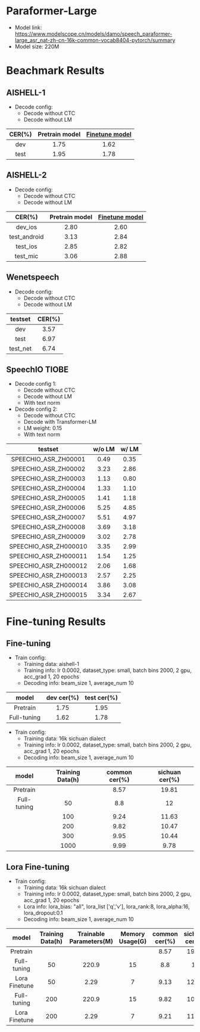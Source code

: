 # Paraformer-Large
- Model link: <https://www.modelscope.cn/models/damo/speech_paraformer-large_asr_nat-zh-cn-16k-common-vocab8404-pytorch/summary>
- Model size: 220M

# Beachmark Results

## AISHELL-1
- Decode config: 
  - Decode without CTC
  - Decode without LM

| CER(%)    | Pretrain model|[Finetune model](https://www.modelscope.cn/models/damo/speech_paraformer-large_asr_nat-zh-cn-16k-aishell1-vocab8404-pytorch/summary) |
|:---------:|:-------------:|:-------------:|
| dev       | 1.75          |1.62           |
| test      | 1.95          |1.78           |

## AISHELL-2
- Decode config: 
  - Decode without CTC
  - Decode without LM

| CER(%)       | Pretrain model|[Finetune model](https://www.modelscope.cn/models/damo/speech_paraformer-large_asr_nat-zh-cn-16k-aishell2-vocab8404-pytorch/summary)|
|:------------:|:-------------:|:------------:|
| dev_ios      | 2.80          |2.60          |
| test_android | 3.13          |2.84          |
| test_ios     | 2.85          |2.82          |
| test_mic     | 3.06          |2.88          |

## Wenetspeech
- Decode config: 
  - Decode without CTC
  - Decode without LM

| testset   | CER(%)|
|:---------:|:-----:|
| dev       | 3.57  |
| test      | 6.97  |
| test_net  | 6.74  |

## SpeechIO TIOBE
- Decode config 1:
  - Decode without CTC
  - Decode without LM
  - With text norm
- Decode config 2:
  - Decode without CTC
  - Decode with Transformer-LM
  - LM weight: 0.15
  - With text norm

| testset | w/o LM | w/ LM |
|:------------------:|:----:|:----:|
|SPEECHIO_ASR_ZH00001| 0.49 | 0.35 |
|SPEECHIO_ASR_ZH00002| 3.23 | 2.86 |
|SPEECHIO_ASR_ZH00003| 1.13 | 0.80 |
|SPEECHIO_ASR_ZH00004| 1.33 | 1.10 |
|SPEECHIO_ASR_ZH00005| 1.41 | 1.18 |
|SPEECHIO_ASR_ZH00006| 5.25 | 4.85 |
|SPEECHIO_ASR_ZH00007| 5.51 | 4.97 |
|SPEECHIO_ASR_ZH00008| 3.69 | 3.18 |
|SPEECHIO_ASR_ZH00009| 3.02 | 2.78 |
|SPEECHIO_ASR_ZH000010| 3.35 | 2.99 |
|SPEECHIO_ASR_ZH000011| 1.54 | 1.25 |
|SPEECHIO_ASR_ZH000012| 2.06 | 1.68 |
|SPEECHIO_ASR_ZH000013| 2.57 | 2.25 |
|SPEECHIO_ASR_ZH000014| 3.86 | 3.08 |
|SPEECHIO_ASR_ZH000015| 3.34 | 2.67 |


# Fine-tuning Results

## Fine-tuning
- Train config: 
  - Training data: aishell-1
  - Training info: lr 0.0002, dataset_type: small, batch bins 2000, 2 gpu, acc_grad 1, 20 epochs
  - Decoding info: beam_size 1, average_num 10

| model    | dev cer(%) | test cer(%) |
|:---------:|:-------------:|:-------------:|
| Pretrain       | 1.75          |1.95           |
| Full-tuning      | 1.62          |1.78           |

- Train config: 
  - Training data: 16k sichuan dialect
  - Training info: lr 0.0002, dataset_type: small, batch bins 2000, 2 gpu, acc_grad 1, 20 epochs
  - Decoding info: beam_size 1, average_num 10
  
  
|   model  | Training Data(h) | common cer(%) | sichuan cer(%) |
|:--------:|:-------------:|:-------:|:------------:|
| Pretrain |               |   8.57  |     19.81    |
| Full-tuning |      50      |   8.8   |      12      |
|          |      100     |   9.24  |     11.63    |
|          |      200     |   9.82  |     10.47    |
|          |      300     |   9.95  |     10.44    |
|          |     1000     |   9.99  |     9.78     |


## Lora Fine-tuning
- Train config: 
  - Training data: 16k sichuan dialect
  - Training info: lr 0.0002, dataset_type: small, batch bins 2000, 2 gpu, acc_grad 1, 20 epochs
  - Lora info: lora_bias: "all", lora_list ['q','v'], lora_rank:8, lora_alpha:16, lora_dropout:0.1
  - Decoding info: beam_size 1, average_num 10
  
| model         | Training Data(h) | Trainable Parameters(M) | Memory Usage(G) | common cer(%) | sichuan cer(%) |
|:---------------:|:------------------:|:-------------------------:|:-----------------:|:---------------:|:----------------:|
| Pretrain      |                  |                         |                 | 8.57          | 19.81          |
| Full-tuning   | 50               | 220.9                   | 15              | 8.8           | 12             |
| Lora Finetune | 50               | 2.29                    | 7               | 9.13          | 12.13          |
| Full-tuning   | 200              | 220.9                   | 15              | 9.82          | 10.47          |
| Lora Finetune | 200              | 2.29                    | 7               | 9.21          | 11.28          |
